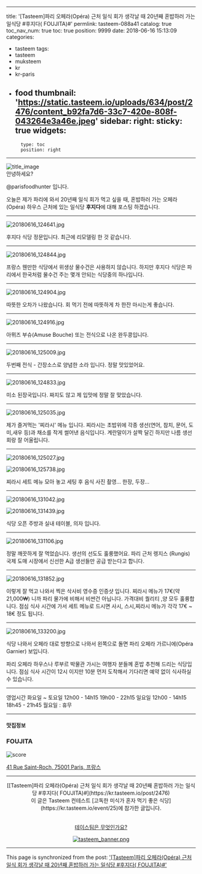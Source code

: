 
---
title: '[Tasteem]파리 오페라(Opéra) 근처 일식 회가 생각날 때 20년째  혼밥하러 가는 일식당 #후지다( FOUJITA)#'
permlink: tasteem-088a41
catalog: true
toc_nav_num: true
toc: true
position: 9999
date: 2018-06-16 15:13:09
categories:
- tasteem
tags:
- tasteem
- muksteem
- kr
- kr-paris
- food
thumbnail: 'https://static.tasteem.io/uploads/634/post/2476/content_b92fa7d6-33c7-420e-808f-043264e3a46e.jpeg'
sidebar:
    right:
        sticky: true
widgets:
    -
        type: toc
        position: right
---


![title_image](https://static.tasteem.io/uploads/634/post/2476/content_b92fa7d6-33c7-420e-808f-043264e3a46e.jpeg)
<br/>
안녕하세요? 

@parisfoodhunter 입니다.

오늘은 제가 파리에 와서 20년째 일식 회가 먹고 싶을 때, 혼밥하러 가는 오페라(Opéra) 하우스 근처에 있는 일식당 **후지다**에 대해  포스팅 하겠습니다.


* * *


![20180616_124641.jpg](https://static.tasteem.io/uploads/image/image/13403/content_c71d5c49-8aa4-4957-94eb-fe441013808d.jpeg)


후지다 식당 정문입니다.  최근에 리모델링 한 것 같습니다. 


* * *

 
![20180616_124844.jpg](https://static.tasteem.io/uploads/image/image/13404/content_c71d5c49-8aa4-4957-94eb-fe441013808d.jpeg)

프랑스 웬만한 식당에서 위생상 물수건은 사용하지 않습니다. 하지만 후지다 식당은 파리에서 한국처럼 물수건 주는 몇개 안되는 식당중의 하나입니다.


* * *


![20180616_124904.jpg](https://static.tasteem.io/uploads/image/image/13406/content_c71d5c49-8aa4-4957-94eb-fe441013808d.jpeg)

 따뜻한 오차가 나왔습니다. 회 먹기 전에 따뜻하게 차 한잔 마시는게 좋습니다. 
 

* * *


![20180616_124916.jpg](https://static.tasteem.io/uploads/image/image/13408/content_c71d5c49-8aa4-4957-94eb-fe441013808d.jpeg)

아뮈즈 부슈(Amuse Bouche) 또는 전식으로 나온 완두콩입니다.


* * *


![20180616_125009.jpg](https://static.tasteem.io/uploads/image/image/13411/content_c71d5c49-8aa4-4957-94eb-fe441013808d.jpeg)

두번째 전식 - 간장소스로 양념한 소라 입니다. 정말 맛있었어요. 


* * *


![20180616_124833.jpg](https://static.tasteem.io/uploads/image/image/13415/content_c71d5c49-8aa4-4957-94eb-fe441013808d.jpeg)

미소 된장국입니다. 짜지도 않고 제 입맛에 정말 잘 맞았습니다. 


* * *


![20180616_125035.jpg](https://static.tasteem.io/uploads/image/image/13419/content_c71d5c49-8aa4-4957-94eb-fe441013808d.jpeg)

제가 즐겨먹는 '찌라시' 메뉴 입니다. 찌라시는 초밥위에 각종 생선(연어, 참치,  문어, 도미,새우 등)과 채소를 작게 썰어낸 음식입니다. 계란말이가 살짝 달긴 하지만 나름 생선회랑 잘 어울립니다.


* * *


![20180616_125027.jpg](https://static.tasteem.io/uploads/image/image/13425/content_c71d5c49-8aa4-4957-94eb-fe441013808d.jpeg)


![20180616_125738.jpg](https://static.tasteem.io/uploads/image/image/13426/content_c71d5c49-8aa4-4957-94eb-fe441013808d.jpeg)

찌라시 세트 메뉴 모아 놓고 세팅 후 음식 사진 촬영...
한장, 두장...


* * *


![20180616_131042.jpg](https://static.tasteem.io/uploads/image/image/13427/content_3759c1e4-1ecf-436e-a8dc-87fe563848ec.jpeg)


![20180616_131439.jpg](https://static.tasteem.io/uploads/image/image/13428/content_3759c1e4-1ecf-436e-a8dc-87fe563848ec.jpeg)

식당 오픈 주방과 실내 테이블, 의자 입니다.


* * *


![20180616_131106.jpg](https://static.tasteem.io/uploads/image/image/13429/content_3759c1e4-1ecf-436e-a8dc-87fe563848ec.jpeg)

정말 깨끗하게 잘 먹었습니다. 생선의 선도도 훌룽했어요. 파리 근처 렝지스 (Rungis) 국제 도매 시장에서 신선한 A급 생선들만 공급 받는다고 합니다. 


* * *


![20180616_131852.jpg](https://static.tasteem.io/uploads/image/image/13430/content_3759c1e4-1ecf-436e-a8dc-87fe563848ec.jpeg)

이렇게 잘 먹고 나와서 찍은  삭사비 영수증 인증샷 입니다. 찌라시 메뉴가 17€(약 21,000₩) 니까 파리 물가에 비해서 비싼건 아닙니다. 가격대비 퀄리티 ,양 모두 훌륭합니다.
점심 식사 시간에 가서 세트 메뉴로 드시면 사시, 스시,찌라시 메뉴가 각각 17€ ~ 18€ 정도 됩니다.


* * *


![20180616_133200.jpg](https://static.tasteem.io/uploads/image/image/13434/content_ca4c2fe8-93fd-4286-8027-db256e1b051c.jpeg)

식당 나와서 오페라 대로 방향으로 나와서 왼쪽으로 돌면 파리 오페라 가르니에(Opéra Garnier) 보입니다.

파리 오페라 하우스나 루부르 박물관 가시는 여행자 분들께 혼밥 추천해 드리는 식당입니다. 점심 식사 시간이 12시 이지만 10분 먼저 도착해서 기다리면 예약 없이 식사하실 수 있습니다. 


* * *

영업시간  화요일 ~ 토요일 12h00 - 14h15
                                                 19h00 - 22h15
                                   일요일  12h00 - 14h15
                                                 18h45 - 21h45
                                   월요일 : 휴무

















---------------------
#### 맛집정보
### FOUJITA 
![score](https://static.tasteem.io/images/steem/2Crowns.png)

[41 Rue Saint-Roch, 75001 Paris, 프랑스](https://kr.tasteem.io/post/2476#map)

-----------------------------------------
<center>[[Tasteem]파리 오페라(Opéra) 근처 일식 회가 생각날 때 20년째  혼밥하러 가는 일식당 #후지다( FOUJITA)#](https://kr.tasteem.io/post/2476)
<br/>이 글은 Tasteem 컨테스트
 [고독한 미식가 혼자 먹기 좋은 식당](https://kr.tasteem.io/event/25)에 참가한 글입니다.

<br/>[테이스팀은 무엇인가요?](https://kr.tasteem.io/about)

[![tasteem_banner.png](https://static.tasteem.io/images/tasteem_banner_v2.png)](https://kr.tasteem.io)</center>

- - -

This page is synchronized from the post: ['[Tasteem]파리 오페라(Opéra) 근처 일식 회가 생각날 때 20년째  혼밥하러 가는 일식당 #후지다( FOUJITA)#'](https://steemit.com/@parisfoodhunter/tasteem-088a41)
